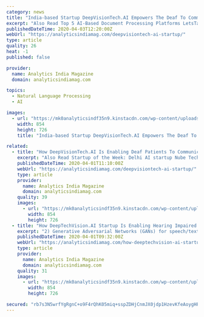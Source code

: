 ```yaml
---
category: news
title: "India-based Startup DeepVisionTech.AI Empowers The Deaf To Communicate Freely Using LetsTalkSign"
excerpt: "Also Read Top 5 AI-Based Document Processing Platforms LetsTalkSign converts sign language ... for video/image recognition to identify sign language signs/gestures Generative Adversarial Networks (GANs) for speech/text to sign language translation and synthetic voice creation; Natural Language Processing (NLP) to form sentences post ..."
publishedDateTime: 2020-04-03T12:20:00Z
webUrl: "https://analyticsindiamag.com/deepvisiontech-ai-startup/"
type: article
quality: 26
heat: -1
published: false

provider:
  name: Analytics India Magazine
  domain: analyticsindiamag.com

topics:
  - Natural Language Processing
  - AI

images:
  - url: "https://mk0analyticsindf35n9.kinstacdn.com/wp-content/uploads/2020/04/DeepTechVision-LetsTalkSign.jpg"
    width: 854
    height: 726
    title: "India-based Startup DeepVisionTech.AI Empowers The Deaf To Communicate Freely Using LetsTalkSign"

related:
  - title: "How DeepVisionTech.AI Is Enabling Deaf Patients To Communicate Freely"
    excerpt: "Also Read Startup of the Week: Delhi AI startup Nube Technologies consolidates business data through machine ... 2) Generative Adversarial Networks (GANs) for speech/text to sign language translation and synthetic voice creation. 3) Natural Language Processing (NLP) to form sentences post interpretation of sign language signs."
    publishedDateTime: 2020-04-01T11:10:00Z
    webUrl: "https://analyticsindiamag.com/deepvisiontech-ai-startup/"
    type: article
    provider:
      name: Analytics India Magazine
      domain: analyticsindiamag.com
    quality: 39
    images:
      - url: "https://mk0analyticsindf35n9.kinstacdn.com/wp-content/uploads/2020/04/DeepTechVision-LetsTalkSign.jpg"
        width: 854
        height: 726
  - title: "How DeepTechVision.AI Startup Is Enabling Hearing Impaired People To Communicate Freely"
    excerpt: "2) Generative Adversarial Networks (GANs) for speech/text to sign language translation and synthetic voice creation. 3) Natural Language Processing (NLP) to form sentences post interpretation of sign language signs. The solution is device-agnostic meaning it can be used across smartphone, tablet, laptop, PC, TV, Raspberry Pi, etc. The coolest ..."
    publishedDateTime: 2020-04-01T09:32:00Z
    webUrl: "https://analyticsindiamag.com/how-deeptechvision-ai-startup-is-enabling-hearing-impaired-people-to-communicate-freely/"
    type: article
    provider:
      name: Analytics India Magazine
      domain: analyticsindiamag.com
    quality: 31
    images:
      - url: "https://mk0analyticsindf35n9.kinstacdn.com/wp-content/uploads/2020/04/DeepTechVision-LetsTalkSign.jpg"
        width: 854
        height: 726

secured: "rb7s3N5wrfYgRgnC+o9F4rQhK05miq+sspZDHjCnmJX0jdp1HzevKfeAoygHPDn6TYU4U+8/LpMrm2nn7shXPbu3gmUWPd5eXrExGfkVu7GD/WUVQiahwD+2CX6D0cBAmD3mwvl1pfuXtsa9PlLEaQLINvFASa4fL/h5jrLOmurTdHQMZAhYZA56DwqXm0QCsIqqsTRpj9gxfmWYxnc6C1IwTAmSsF8XPBw2h+I8M+baxZ00+9fhpDAXSq89jlwUrQiz25DJ1DDimb1j9WIZpUShrne+T7aLp93KkcH3ai4/gYkrOwGiLsb2wXx9qN3p;RXqV1CZF17eKVaaFRtwSzQ=="
---
```


